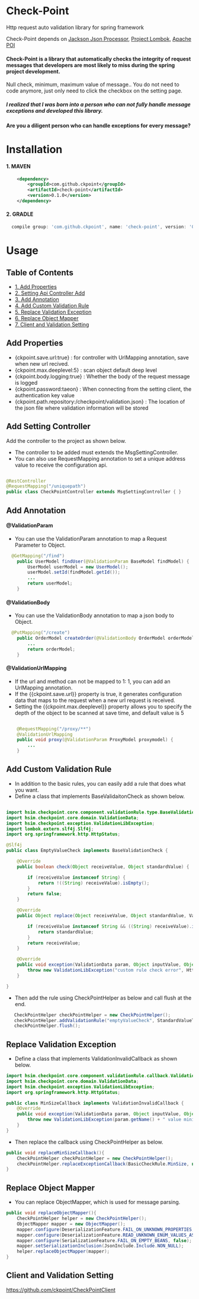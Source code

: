 
# Check-Point
Http request auto validation library for spring framework

 Check-Point depends on [Jackson Json Processor](https://github.com/FasterXML/jackson), [Project Lombok](http://projectlombok.org/),
[Apache POI](https://github.com/apache/poi)

#### Check-Point is a library that automatically checks the integrity of request messages that developers are most likely to miss during the spring project development.
Null check, minimum, maximum value of message.. You do not need to code anymore, just only need to click the checkbox on the setting page.

##### I realized that I was born into a person who can not fully handle message exceptions and developed this library.

#### Are you a diligent person who can handle exceptions for every message?


# Installation

#### 1. MAVEN
```xml
    <dependency>
        <groupId>com.github.ckpoint</groupId>
        <artifactId>check-point</artifactId>
        <version>0.1.0</version>
    </dependency>

```
#### 2. GRADLE
```gradle
  compile group: 'com.github.ckpoint', name: 'check-point', version: '0.1.0'
```

# Usage

## Table of Contents
- [ 1. Add Properties ](#add-properteis)
- [ 2. Setting Api Controller Add ](#add-setting-controller)
- [ 3. Add Annotation ](#add-annotation)
- [ 4. Add Custom Validation Rule](#add-custom-validation-rule)
- [ 5. Replace Validation Exception](#replace-validation-exception)
- [ 6. Replace Object Mapper](#replace-object-mapper)
- [ 7. Client and Validation Setting](#client-and-validation-setting)

## Add Properties

- {ckpoint.save.url:true} : for controller with UrlMapping annotation, save when new url recived.
- {ckpoint.max.deeplevel:5} : scan object default deep level
- {ckpoint.body.logging:true} : Whether the body of the request message is logged
- {ckpoint.password:taeon} : When connecting from the setting client, the authentication key value
- {ckpoint.path.repository:/checkpoint/validation.json} : The location of the json file where validation information will be stored

## Add Setting Controller
Add the controller to the project as shown below.

- The controller to be added must extends the MsgSettingController.
- You can also use RequestMapping annotation to set a unique address value to receive the configuration api.

```java

@RestController
@RequestMapping("/uniquepath")
public class CheckPointController extends MsgSettingController { }

```

## Add Annotation

#### @ValidationParam
- You can use the ValidationParam annotation to map a Request Parameter to Object.

```java
  @GetMapping("/find")
    public UserModel findUser(@ValidationParam BaseModel findModel) {
        UserModel userModel = new UserModel();
        userModel.setId(findModel.getId());
        ...
        return userModel;
    }
```
#### @ValidationBody
- You can use the ValidationBody annotation to map a json body to Object.

```java
  @PutMapping("/create")
    public OrderModel createOrder(@ValidationBody OrderModel orderModel) {
        ...
        return orderModel;
    }
```
#### @ValidationUrlMapping
- If the url and method can not be mapped to 1: 1, you can add an UrlMapping annotation.
- If the {{ckpoint.save.url}} property is true, it generates configuration data that maps to the request when a new url request is received.
- Setting the {{ckpoint.max.deeplevel}} property allows you to specify the depth of the object to be scanned at save time, and default value is 5
```java

    @RequestMapping("/proxy/**")
    @ValidationUrlMapping
    public void proxy(@ValidationParam ProxyModel proxymodel) {
        ...
    }
```

## Add Custom Validation Rule
- In addition to the basic rules, you can easily add a rule that does what you want.
- Define a class that  implements BaseValidaitonCheck as shown below.
```java

import hsim.checkpoint.core.component.validationRule.type.BaseValidationCheck;
import hsim.checkpoint.core.domain.ValidationData;
import hsim.checkpoint.exception.ValidationLibException;
import lombok.extern.slf4j.Slf4j;
import org.springframework.http.HttpStatus;

@Slf4j
public class EmptyValueCheck implements BaseValidationCheck {

    @Override
    public boolean check(Object receiveValue, Object standardValue) {

        if (receiveValue instanceof String) {
            return !((String) receiveValue).isEmpty();
        }
        return false;
    }

    @Override
    public Object replace(Object receiveValue, Object standardValue, ValidationData param) {

        if (receiveValue instanceof String && ((String) receiveValue).isEmpty()) {
            return standardValue;
        }
        return receiveValue;
    }

    @Override
    public void exception(ValidationData param, Object inputValue, Object standardValue) {
        throw new ValidationLibException("custom rule check error", HttpStatus.BAD_REQUEST);
    }

}
```

- Then add the rule using CheckPointHelper as below and call flush at the end.

```java
   CheckPointHelper checkPointHelper = new CheckPointHelper();
   checkPointHelper.addValidationRule("emptyValueCheck", StandardValueType.STRING, new EmptyValueCheck(), new AssistType().string());
   checkPointHelper.flush();
```

## Replace Validation Exception

-  Define a class that  implements ValidationInvalidCallback as shown below.
```java
import hsim.checkpoint.core.component.validationRule.callback.ValidationInvalidCallback;
import hsim.checkpoint.core.domain.ValidationData;
import hsim.checkpoint.exception.ValidationLibException;
import org.springframework.http.HttpStatus;

public class MinSizeCallback implements ValidationInvalidCallback {
    @Override
    public void exception(ValidationData param, Object inputValue, Object standardValue) {
        throw new ValidationLibException(param.getName() + " value minimum is " + standardValue + " but, input " + inputValue, HttpStatus.NOT_ACCEPTABLE);
    }
}
```
- Then replace the callback using CheckPointHelper as below.

```java
public void replaceMinSizeCallback(){
    CheckPointHelper checkPointHelper = new CheckPointHelper();
    checkPointHelper.replaceExceptionCallback(BasicCheckRule.MinSize, new MinSizeCallback());
}
```

## Replace Object Mapper

- You can replace ObjectMapper, which is used for message parsing.
```java
public void replaceObjectMapper(){
	CheckPointHelper helper = new CheckPointHelper();
	ObjectMapper mapper = new ObjectMapper();
	mapper.configure(DeserializationFeature.FAIL_ON_UNKNOWN_PROPERTIES, false);
	mapper.configure(DeserializationFeature.READ_UNKNOWN_ENUM_VALUES_AS_NULL, true);
	mapper.configure(SerializationFeature.FAIL_ON_EMPTY_BEANS, false);
	mapper.setSerializationInclusion(JsonInclude.Include.NON_NULL);
	helper.replaceObjectMapper(mapper);
}
```

## Client and Validation Setting

https://github.com/ckpoint/CheckPointClient
